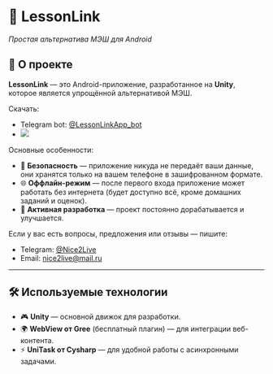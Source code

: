 # 📱 LessonLink
_Простая альтернатива МЭШ для Android_

## 📖 О проекте
**LessonLink** — это Android-приложение, разработанное на **Unity**, которое является упрощённой альтернативой МЭШ.

Скачать:
 - Telegram bot: [@LessonLinkApp_bot](https://t.me/LessonLinkApp_bot)
 - ![](https://github.com/user-attachments/assets/df416678-0d11-42bc-9d04-ebf057dbe08c)
 
Основные особенности:
- 📡 **Безопасность** — приложение никуда не передаёт ваши данные, они хранятся только на вашем телефоне в зашифрованном формате.  
- 🌐 **Оффлайн-режим** — после первого входа приложение может работать без интернета (будет доступно всё, кроме домашних заданий и оценок).  
- 🔄 **Активная разработка** — проект постоянно дорабатывается и улучшается.  

Если у вас есть вопросы, предложения или отзывы — пишите:  
- Telegram: [@Nice2Live](https://t.me/Nice2Live)  
- Email: [nice2live@mail.ru](mailto:nice2live@mail.ru)  

---

## 🛠️ Используемые технологии
- 🎮 **Unity** — основной движок для разработки.  
- 🌍 **WebView от Gree** (бесплатный плагин) — для интеграции веб-контента.  
- ⚡ **UniTask от Cysharp** — для удобной работы с асинхронными задачами.  

